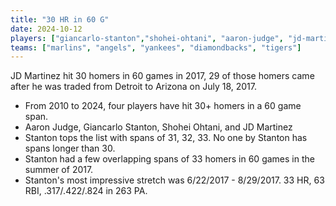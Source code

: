 ```yaml
---
title: "30 HR in 60 G"
date: 2024-10-12
players: ["giancarlo-stanton","shohei-ohtani", "aaron-judge", "jd-martinez"]
teams: ["marlins", "angels", "yankees", "diamondbacks", "tigers"]
---
```


JD Martinez hit 30 homers in 60 games in 2017, 29 of those homers came after he was traded from Detroit to Arizona on July 18, 2017. 

<!--more-->
- From 2010 to 2024, four players have hit 30+ homers in a 60 game span. 
- Aaron Judge, Giancarlo Stanton, Shohei Ohtani, and JD Martinez
- Stanton tops the list with spans of 31, 32, 33. No one by Stanton has spans longer than 30. 
- Stanton had a few overlapping spans of 33 homers in 60 games in the summer of 2017. 
- Stanton's most impressive stretch was 6/22/2017 - 8/29/2017. 33 HR, 63 RBI, .317/.422/.824 in 263 PA.
